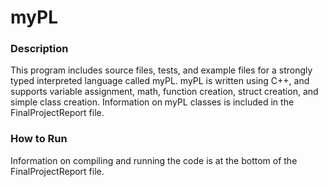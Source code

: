 # myPL
### **Description**   
This program includes source files, tests, and example files for a strongly typed interpreted language called myPL. myPL is written using C++, and supports variable assignment, math, function creation, struct creation, and simple class creation. Information on myPL classes is included in the FinalProjectReport file.  

### **How to Run**  
Information on compiling and running the code is at the bottom of the FinalProjectReport file.
